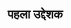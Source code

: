 ---
title: पहला उद्देशक

type: lesson
position: 1

parent: 
  type: chapter

children: 
  type: sutra
  count: 6

start:
end: पहला उद्देशक समाप्त।
---